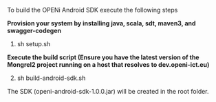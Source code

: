 To build the OPENi Android SDK execute the following steps

**Provision your system by installing java, scala, sdt, maven3, and swagger-codegen**

1) sh setup.sh

**Execute the build script (Ensure you have the latest version of the Mongrel2 project running on a host that resolves to dev.openi-ict.eu)**

2) sh build-android-sdk.sh

The SDK (openi-android-sdk-1.0.0.jar) will be created in the root folder.

